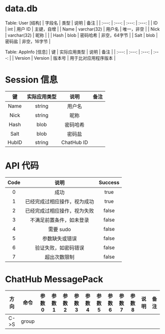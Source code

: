 # data.db
Table: User [结构]
| 字段名 | 类型 | 说明 |	备注 |
| :---: | :---: | :---: | :---: |
| ID | int | 用户 ID | 主键，自增 |
| Name | varchar(32) | 用户名 | 唯一，非空 |
| Nick | varchar(32) | 昵称 |  |
| Hash | blob | 密码哈希 | 非空，64字节 |
| Salt | blob | 密码盐 | 非空，16字节 |

Table: AppInfo [信息]
| 键 | 实际应用类型 | 说明 | 备注 |
| :---: | :---: | :---: | :---: |
| Version | Version | 版本号 | 用于比对应用程序版本 |


# Session 信息
| 键 | 实际应用类型 | 说明 | 备注 |
| :---: | :---: | :---: | :---: |
| Name | string | 用户名 |  |
| Nick | string | 昵称 |  |
| Hash | blob | 密码哈希 |  |
| Salt | blob | 密码盐 |  |
| HubID | string | ChatHub ID |  |


# API 代码
| Code | 说明 | Success |
| :---: | :---: | :---: |
| 0 | 成功 | true |
| 1 | 已经完成过相应操作，视为成功 | true |
| 2 | 已经完成过相应操作，视为失败 | false |
| 3 | 不满足前置条件，如未登录 | false |
| 4 | 需要 sudo | false |
| 5 | 参数缺失或错误 | false |
| 6 | 验证失败，如密码错误 | false |
| 7 | 超出次数限制 | false |


# ChatHub MessagePack
| 方向 | 命令 | 参数0 | 参数1 | 参数2 | 参数3 | 参数4 | 参数5 | 参数6 | 参数7 | 参数8 | 说明 | 备注 |
| :---: | :---: | :---: | :---: | :---: | :---: | :---: | :---: | :---: | :---: | :---: | :---: | :---: |
| C->S | group |  |  |  |  |  |  |  |  |  |  |  |